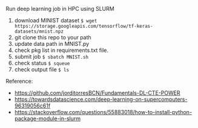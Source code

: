 Run deep learning job in HPC using SLURM
1. download MINIST dataset  `$ wget https://storage.googleapis.com/tensorflow/tf-keras-datasets/mnist.npz`
1. git clone this repo to your path
1. update data path in MNIST.py
1. check pkg list in requirements.txt file.
1. submit job `$ sbatch MNIST.sh`
1. check status `$ squeue`
1. check output file `$ ls`

Reference:
- https://github.com/jorditorresBCN/Fundamentals-DL-CTE-POWER
- https://towardsdatascience.com/deep-learning-on-supercomputers-96319056c61f
- https://stackoverflow.com/questions/55883018/how-to-install-python-package-module-in-slurm


